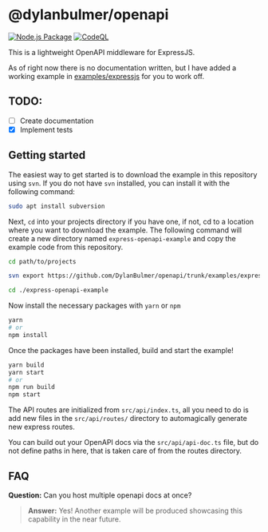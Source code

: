 # @dylanbulmer/openapi
[![Node.js Package](https://github.com/DylanBulmer/openapi/actions/workflows/npm-publish-github-packages.yml/badge.svg)](https://github.com/DylanBulmer/openapi/actions/workflows/npm-publish-github-packages.yml)
[![CodeQL](https://github.com/DylanBulmer/openapi/actions/workflows/codeql-analysis.yml/badge.svg)](https://github.com/DylanBulmer/openapi/actions/workflows/codeql-analysis.yml)

This is a lightweight OpenAPI middleware for ExpressJS.

As of right now there is no documentation written, but I have added a working example in [examples/expressjs](/examples/expressjs) for you to work off.

## TODO:

- [ ] Create documentation
- [x] Implement tests

## Getting started

The easiest way to get started is to download the example in this repository using `svn`. If you do not have `svn` installed, you can install it with the following command:

```bash
sudo apt install subversion
```

Next, `cd` into your projects directory if you have one, if not, cd to a location where you want to download the example. The following command will create a new directory named `express-openapi-example` and copy the example code from this repository.

```bash
cd path/to/projects

svn export https://github.com/DylanBulmer/openapi/trunk/examples/expressjs ./express-openapi-example

cd ./express-openapi-example
```

Now install the necessary packages with `yarn` or `npm`

```bash
yarn
# or
npm install
```

Once the packages have been installed, build and start the example!

```bash
yarn build
yarn start
# or
npm run build
npm start
```

The API routes are initialized from `src/api/index.ts`, all you need to do is add new files in the `src/api/routes/` directory to automagically generate new express routes.

You can build out your OpenAPI docs via the `src/api/api-doc.ts` file, but do not define paths in here, that is taken care of from the routes directory.

## FAQ

**Question:** Can you host multiple openapi docs at once?

> **Answer:** Yes! Another example will be produced showcasing this capability in the near future.
